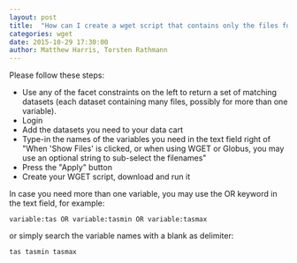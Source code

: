 ```yaml
---
layout: post
title:  "How can I create a wget script that contains only the files for some selected variables?"
categories: wget
date: 2015-10-29 17:30:00
author: Matthew Harris, Torsten Rathmann
---
```


Please follow these steps:

* Use any of the facet constraints on the left to return a set of matching datasets (each dataset containing many files, possibly for more than one variable).
* Login
* Add the datasets you need to your data cart
* Type-in the names of the variables you need in the text field right of "When 'Show Files' is clicked, or when using WGET or Globus, you may use an optional string to sub-select the filenames"
* Press the "Apply" button
* Create your WGET script, download and run it

In case you need more than one variable, you may use the OR keyword in the text field, for example:

    variable:tas OR variable:tasmin OR variable:tasmax

or simply search the variable names with a blank as delimiter:

    tas tasmin tasmax


